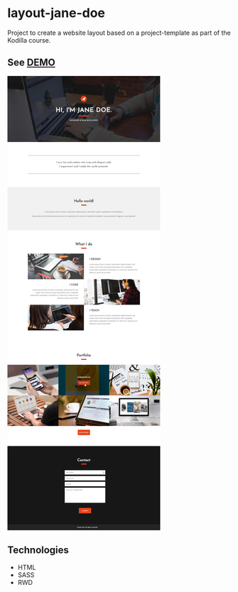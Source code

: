 # layout-jane-doe
Project to create a website layout based on a project-template as part of the Kodilla course.

## See [DEMO](https://edyta2801.github.io/layout-jane-doe)

![](./project-template.jpg)

## Technologies
* HTML
* SASS
* RWD

